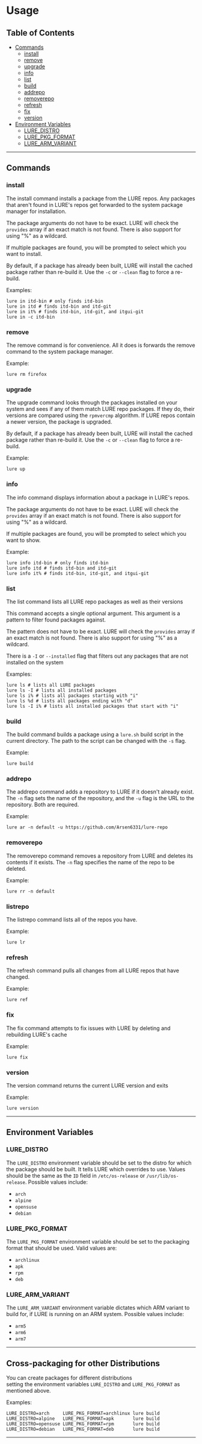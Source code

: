 # Usage

## Table of Contents

- [Commands](#commands)
    - [install](#install)
    - [remove](#remove)
    - [upgrade](#upgrade)
    - [info](#info)
    - [list](#list)
    - [build](#build)
    - [addrepo](#addrepo)
    - [removerepo](#removerepo)
    - [refresh](#refresh)
    - [fix](#fix)
    - [version](#version)
- [Environment Variables](#environment-variables)
    - [LURE_DISTRO](#lure_distro)
    - [LURE_PKG_FORMAT](#lure_pkg_format)
    - [LURE_ARM_VARIANT](#lure_arm_variant)

---

## Commands

### install

The install command installs a package from the LURE repos. Any packages that aren't found in LURE's repos get forwarded to the system package manager for installation.

The package arguments do not have to be exact. LURE will check the `provides` array if an exact match is not found. There is also support for using "%" as a wildcard.

If multiple packages are found, you will be prompted to select which you want to install.

By default, if a package has already been built, LURE will install the cached package rather than re-build it. Use the `-c` or `--clean` flag to force a re-build.

Examples:

```shell
lure in itd-bin # only finds itd-bin
lure in itd # finds itd-bin and itd-git
lure in it% # finds itd-bin, itd-git, and itgui-git
lure in -c itd-bin
```

### remove

The remove command is for convenience. All it does is forwards the remove command to the system package manager.

Example:

```shell
lure rm firefox
```

### upgrade

The upgrade command looks through the packages installed on your system and sees if any of them match LURE repo packages. If they do, their versions are compared using the `rpmvercmp` algorithm. If LURE repos contain a newer version, the package is upgraded.

By default, if a package has already been built, LURE will install the cached package rather than re-build it. Use the `-c` or `--clean` flag to force a re-build.

Example:

```shell
lure up
```

### info

The info command displays information about a package in LURE's repos.

The package arguments do not have to be exact. LURE will check the `provides` array if an exact match is not found. There is also support for using "%" as a wildcard.

If multiple packages are found, you will be prompted to select which you want to show.

Example:

```shell
lure info itd-bin # only finds itd-bin
lure info itd # finds itd-bin and itd-git
lure info it% # finds itd-bin, itd-git, and itgui-git
```

### list

The list command lists all LURE repo packages as well as their versions

This command accepts a single optional argument. This argument is a pattern to filter found packages against.

The pattern does not have to be exact. LURE will check the `provides` array if an exact match is not found. There is also support for using "%" as a wildcard.

There is a `-I` or `--installed` flag that filters out any packages that are not installed on the system

Examples:

```shell
lure ls # lists all LURE packages
lure ls -I # lists all installed packages
lure ls i% # lists all packages starting with "i"
lure ls %d # lists all packages ending with "d"
lure ls -I i% # lists all installed packages that start with "i"
```

### build

The build command builds a package using a `lure.sh` build script in the current directory. The path to the script can be changed with the `-s` flag.

Example:

```shell
lure build
```

### addrepo

The addrepo command adds a repository to LURE if it doesn't already exist. The `-n` flag sets the name of the repository, and the `-u` flag is the URL to the repository. Both are required.

Example:

```shell
lure ar -n default -u https://github.com/Arsen6331/lure-repo
```

### removerepo

The removerepo command removes a repository from LURE and deletes its contents if it exists. The `-n` flag specifies the name of the repo to be deleted.

Example:

```shell
lure rr -n default
```

### listrepo

The listrepo command lists all of the repos you have.

Example:
```shell
lure lr
```

### refresh

The refresh command pulls all changes from all LURE repos that have changed.

Example:

```shell
lure ref
```

### fix

The fix command attempts to fix issues with LURE by deleting and rebuilding LURE's cache

Example:

```shell
lure fix
```

### version

The version command returns the current LURE version and exits

Example:

```shell
lure version
```

---

## Environment Variables

### LURE_DISTRO

The `LURE_DISTRO` environment variable should be set to the distro for which the package should be built. It tells LURE which overrides to use. Values should be the same as the `ID` field in `/etc/os-release` or `/usr/lib/os-release`. Possible values include:

- `arch`
- `alpine`
- `opensuse`
- `debian`

### LURE_PKG_FORMAT

The `LURE_PKG_FORMAT` environment variable should be set to the packaging format that should be used. Valid values are:

- `archlinux`
- `apk`
- `rpm`
- `deb`

### LURE_ARM_VARIANT

The `LURE_ARM_VARIANT` environment variable dictates which ARM variant to build for, if LURE is running on an ARM system. Possible values include:

- `arm5`
- `arm6`
- `arm7`

---

## Cross-packaging for other Distributions

You can create packages for different distributions  
setting the environment variables `LURE_DISTRO` and `LURE_PKG_FORMAT` as mentioned above.

Examples:

```
LURE_DISTRO=arch     LURE_PKG_FORMAT=archlinux lure build
LURE_DISTRO=alpine   LURE_PKG_FORMAT=apk       lure build
LURE_DISTRO=opensuse LURE_PKG_FORMAT=rpm       lure build
LURE_DISTRO=debian   LURE_PKG_FORMAT=deb       lure build
```

---